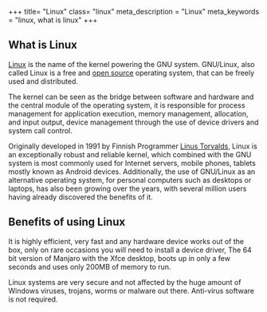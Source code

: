 +++
title= "Linux"
class= "linux"
meta_description = "Linux"
meta_keywords = "linux, what is linux"
+++
## What is Linux

[Linux](https://en.wikipedia.org/wiki/Linux) is the name of the kernel powering the GNU system. GNU/Linux, also called Linux is a free and [open source](https://en.wikipedia.org/wiki/Open-source_software) operating system, that can be freely used and distributed. 

The kernel can be seen as the bridge between software and hardware and the central module of the operating system, it is responsible for process management for application execution, memory management, allocation, and input output, device management through the use of device drivers and system call control.

Originally developed in 1991 by Finnish Programmer [Linus Torvalds](https://en.wikipedia.org/wiki/Linus_Torvalds), Linux is an exceptionally robust and reliable kernel, which combined with the GNU system is most commonly used for Internet servers, mobile phones, tablets mostly known as Android devices. Additionally, the use of GNU/Linux as an alternative operating system, for personal computers such as desktops or laptops, has also been growing over the years, with several million users having already discovered the benefits of it.

## Benefits of using Linux

It is highly efficient, very fast and any hardware device works out of the box, only on rare occasions you will need to install a device driver, The 64 bit version of Manjaro with the Xfce desktop, boots up in only a few seconds and uses only 200MB of memory to run.

Linux systems are very secure and not affected by the huge amount of Windows viruses, trojans, worms or malware out there. Anti-virus software is not required.



